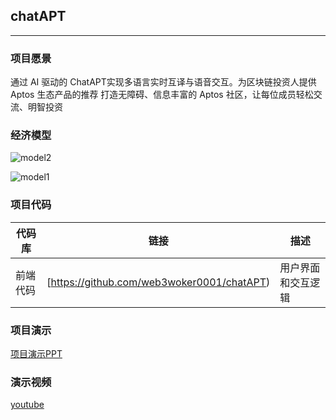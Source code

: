 ## chatAPT
---

### 项目愿景

通过 AI 驱动的 ChatAPT实现多语言实时互译与语音交互。为区块链投资人提供 Aptos 生态产品的推荐
打造无障碍、信息丰富的 Aptos 社区，让每位成员轻松交流、明智投资

### 经济模型
![model2](https://github.com/user-attachments/assets/29ac0512-063c-43b9-b977-3d5181390a10)

![model1](https://github.com/user-attachments/assets/436febc7-b896-42e5-9182-ec590a54c121)


### 项目代码

| 代码库 | 链接 | 描述 |
|-------|------|------|
| 前端代码 | [https://github.com/web3woker0001/chatAPT) | 用户界面和交互逻辑 |

### 项目演示

[项目演示PPT](https://docs.google.com/presentation/d/10Fg-n5VO3sW_COJHzhG0jlQ5Ax0bYQLdo5z52T5JPCE/edit?usp=sharing)

### 演示视频

[youtube](https://www.youtube.com/@BreightonJamyron)

